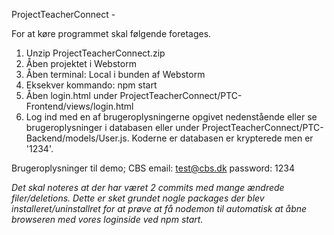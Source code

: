 ProjectTeacherConnect - 

For at køre programmet skal følgende foretages.

1. Unzip ProjectTeacherConnect.zip
2. Åben projektet i Webstorm
3. Åben terminal: Local i bunden af Webstorm
4. Eksekver kommando: npm start
5. Åben login.html under ProjectTeacherConnect/PTC-Frontend/views/login.html
6. Log ind med en af brugeroplysningerne opgivet nedenstående
   eller se brugeroplysninger i databasen eller under ProjectTeacherConnect/PTC-Backend/models/User.js. 
   Koderne er databasen er krypterede men er '1234'.

Brugeroplysninger til demo;
CBS email: test@cbs.dk
password: 1234

*Det skal noteres at der har været 2 commits med mange ændrede filer/deletions. Dette er sket grundet nogle packages der blev installeret/uninstallret for at prøve at få nodemon til automatisk at åbne browseren med vores loginside ved npm start.*